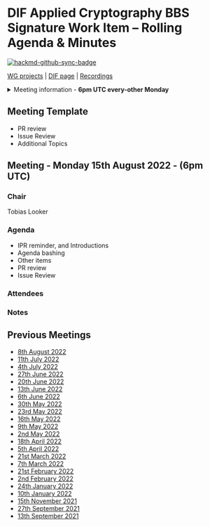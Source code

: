 # DIF Applied Cryptography BBS Signature Work Item – Rolling Agenda & Minutes

[![hackmd-github-sync-badge](https://hackmd.io/gM7CE-Q-S5CPoSEIg086Kw/badge)](https://hackmd.io/gM7CE-Q-S5CPoSEIg086Kw)


[WG projects](https://github.com/topics/wg-crypto) | [DIF page](https://identity.foundation/working-groups/crypto.html) | [Recordings](https://docs.google.com/spreadsheets/d/1wgccmMvIImx30qVE9GhRKWWv3vmL2ZyUauuKx3IfRmA/edit#gid=339046779)

<details>
<summary> Meeting information - <b>6pm UTC every-other Monday</b></summary>

- Before your contribute - [**join DIF**](https://identity.foundation/join) and [sign the WG charter](https://bit.ly/DIF-WG-select1) (both are required!)
- Time: 6pm UTC, 2pm EDT, 11am PDT
- [Zoom room](https://us02web.zoom.us/j/81664389075?pwd=QXVRK0tVZmdsUmVMREdsK21TR2xGZz09), Meeting ID: 843 0611 0644 , Password: 799969
</details>

## Meeting Template
- PR review
- Issue Review
- Additional Topics

## Meeting - Monday 15th August 2022 - (6pm UTC)

### Chair

Tobias Looker

### Agenda

- IPR reminder, and Introductions
- Agenda bashing
- Other items
- PR review
- Issue Review

### Attendees

### Notes

## Previous Meetings

- [8th August 2022](./meetings/2022-08-08/agenda.md)
- [11th July 2022](./meetings/2022-07-11/agenda.md)
- [4th July 2022](./meetings/2022-07-04/agenda.md)
- [27th June 2022](./meetings/2022-06-27/agenda.md)
- [20th June 2022](./meetings/2022-06-20/agenda.md)
- [13th June 2022](./meetings/2022-06-13/agenda.md)
- [6th June 2022](./meetings/2022-06-06/agenda.md)
- [30th May 2022](./meetings/2022-05-23/agenda.md)
- [23rd May 2022](./meetings/2022-05-23/agenda.md)
- [16th May 2022](./meetings/2022-05-16/agenda.md)
- [9th May 2022](./meetings/2022-05-09/agenda.md)
- [2nd May 2022](./meetings/2022-05-02/agenda.md)
- [18th April 2022](./meetings/2022-04-18/agenda.md)
- [5th April 2022](./meetings/2022-04-05/agenda.md)
- [21st March 2022](./meetings/2022-03-21/agenda.md)
- [7th March 2022](./meetings/2022-03-07/agenda.md)
- [21st February 2022](./meetings/2022-02-21/agenda.md)
- [2nd February 2022](./meetings/2022-02-08/agenda.md)
- [24th January 2022](./meetings/2022-01-24/agenda.md)
- [10th January 2022](./meetings/2022-01-01/agenda.md)
- [15th November 2021](./meetings/2021-11-15/agenda.md)
- [27th September 2021](./meetings/2021-08-27/agenda.md)
- [13th September 2021](./meetings/2021-08-13/agenda.md)
